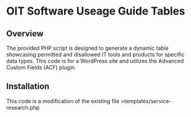 # OIT Software Useage Guide Tables

## Overview

The provided PHP script is designed to generate a dynamic table showcasing permitted and disallowed IT tools and products for specific data types. This code is for a WordPress site and utilizes the Advanced Custom Fields (ACF) plugin.

## Installation

This code is a modification of the existing file >templates/service-research.php

